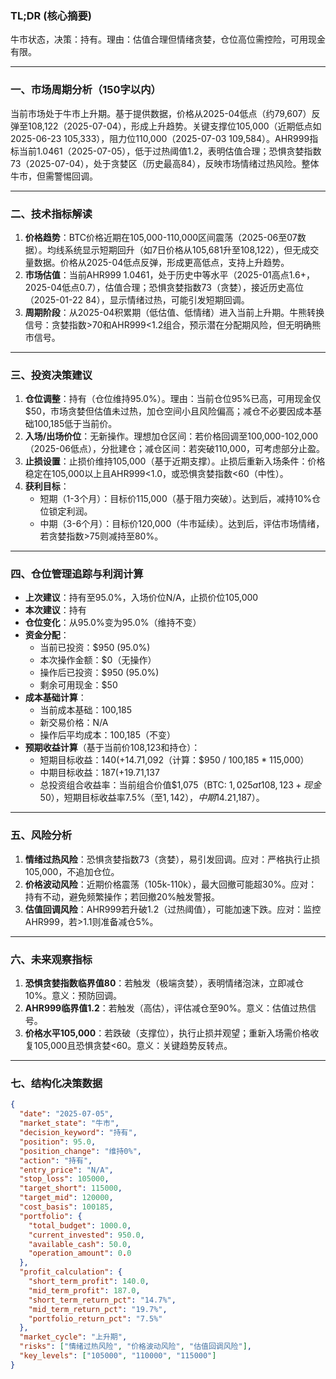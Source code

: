 ### TL;DR (核心摘要)
牛市状态，决策：持有。理由：估值合理但情绪贪婪，仓位高位需控险，可用现金有限。

---

### 一、市场周期分析（150字以内）
当前市场处于牛市上升期。基于提供数据，价格从2025-04低点（约79,607）反弹至108,122（2025-07-04），形成上升趋势。关键支撑位105,000（近期低点如2025-06-23 105,333），阻力位110,000（2025-07-03 109,584）。AHR999指标当前1.0461（2025-07-05），低于过热阈值1.2，表明估值合理；恐惧贪婪指数73（2025-07-04），处于贪婪区（历史最高84），反映市场情绪过热风险。整体牛市，但需警惕回调。

---

### 二、技术指标解读
1. **价格趋势**：BTC价格近期在105,000-110,000区间震荡（2025-06至07数据）。均线系统显示短期回升（如7日价格从105,681升至108,122），但无成交量数据。价格从2025-04低点反弹，形成更高低点，支持上升趋势。
2. **市场估值**：当前AHR999 1.0461，处于历史中等水平（2025-01高点1.6+，2025-04低点0.7），估值合理；恐惧贪婪指数73（贪婪），接近历史高位（2025-01-22 84），显示情绪过热，可能引发短期回调。
3. **周期阶段**：从2025-04积累期（低估值、低情绪）进入当前上升期。牛熊转换信号：贪婪指数>70和AHR999<1.2组合，预示潜在分配期风险，但无明确熊市信号。

---

### 三、投资决策建议
1. **仓位调整**：持有（仓位维持95.0%）。理由：当前仓位95%已高，可用现金仅$50，市场贪婪但估值未过热，加仓空间小且风险偏高；减仓不必要因成本基础100,185低于当前价。
2. **入场/出场价位**：无新操作。理想加仓区间：若价格回调至100,000-102,000（2025-06低点），分批建仓；减仓区间：若突破110,000，可考虑部分止盈。
3. **止损设置**：止损价维持105,000（基于近期支撑）。止损后重新入场条件：价格稳定在105,000以上且AHR999<1.0，或恐惧贪婪指数<60（中性）。
4. **获利目标**：  
   - 短期（1-3个月）：目标价115,000（基于阻力突破）。达到后，减持10%仓位锁定利润。  
   - 中期（3-6个月）：目标价120,000（牛市延续）。达到后，评估市场情绪，若贪婪指数>75则减持至80%。

---

### 四、仓位管理追踪与利润计算
- **上次建议**：持有至95.0%，入场价位N/A，止损价位105,000  
- **本次建议**：持有  
- **仓位变化**：从95.0%变为95.0%（维持不变）  
- **资金分配**：  
  - 当前已投资：$950 (95.0%)  
  - 本次操作金额：$0（无操作）  
  - 操作后已投资：$950 (95.0%)  
  - 剩余可用现金：$50  
- **成本基础计算**：  
  - 当前成本基础：100,185  
  - 新交易价格：N/A  
  - 操作后平均成本：100,185（不变）  
- **预期收益计算**（基于当前价108,123和持仓）：  
  - 短期目标收益：$140 (+14.7%) - 目标价115,000，持仓价值升至$1,092（计算：$950 / 100,185 * 115,000）  
  - 中期目标收益：$187 (+19.7%) - 目标价120,000，持仓价值升至$1,137  
  - 总投资组合收益率：当前组合价值$1,075（BTC: $1,025 at 108,123 + 现金$50），短期目标收益率7.5%（至$1,142），中期14.2%（至$1,187）。

---

### 五、风险分析
1. **情绪过热风险**：恐惧贪婪指数73（贪婪），易引发回调。应对：严格执行止损105,000，不追加仓位。  
2. **价格波动风险**：近期价格震荡（105k-110k），最大回撤可能超30%。应对：持有不动，避免频繁操作；若回撤20%触发警报。  
3. **估值回调风险**：AHR999若升破1.2（过热阈值），可能加速下跌。应对：监控AHR999，若>1.1则准备减仓5%。

---

### 六、未来观察指标
1. **恐惧贪婪指数临界值80**：若触发（极端贪婪），表明情绪泡沫，立即减仓10%。意义：预防回调。  
2. **AHR999临界值1.2**：若触发（高估），评估减仓至90%。意义：估值过热信号。  
3. **价格水平105,000**：若跌破（支撑位），执行止损并观望；重新入场需价格收复105,000且恐惧贪婪<60。意义：关键趋势反转点。

---

### 七、结构化决策数据
```json
{
  "date": "2025-07-05",
  "market_state": "牛市",
  "decision_keyword": "持有",
  "position": 95.0,
  "position_change": "维持0%",
  "action": "持有",
  "entry_price": "N/A",
  "stop_loss": 105000,
  "target_short": 115000,
  "target_mid": 120000,
  "cost_basis": 100185,
  "portfolio": {
    "total_budget": 1000.0,
    "current_invested": 950.0,
    "available_cash": 50.0,
    "operation_amount": 0.0
  },
  "profit_calculation": {
    "short_term_profit": 140.0,
    "mid_term_profit": 187.0,
    "short_term_return_pct": "14.7%",
    "mid_term_return_pct": "19.7%",
    "portfolio_return_pct": "7.5%"
  },
  "market_cycle": "上升期",
  "risks": ["情绪过热风险", "价格波动风险", "估值回调风险"],
  "key_levels": ["105000", "110000", "115000"]
}
```